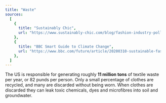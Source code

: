```yaml
---
title: "Waste"
sources:
  [
    {
      title: "Sustainably Chic",
      url: "https://www.sustainably-chic.com/blog/fashion-industry-pollution",
    },
    {
      title: "BBC Smart Guide to Climate Change",
      url: "https://www.bbc.com/future/article/20200310-sustainable-fashion-how-to-buy-clothes-good-for-the-climate",
    },
  ]
---
```


The US is responsible for generating roughly **11 million tons** of textile waste per year, or 82 punds per person. Only a small percentage of clothes are recycled, and many are discarded without being worn. When clothes are discarded they can leak toxic chemicals, dyes and microfibres into soil and groundwater.
